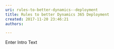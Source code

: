 ```yaml
---
uri: rules-to-better-dynamics--deployment
title: Rules to better Dynamics 365 Deployment
created: 2017-11-20 23:46:21
authors:

---
```





<span class='intro'> ​Enter Intro Text<br> </span>




